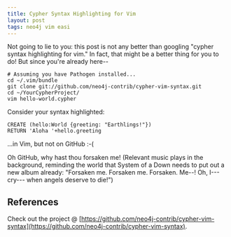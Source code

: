 ```yaml
---
title: Cypher Syntax Highlighting for Vim
layout: post
tags: neo4j vim easi
---
```


Not going to lie to you: this post is not any better than googling "cypher syntax highlighting for vim."  In fact,
that might be a better thing for you to do!  But since you're already here--

```
# Assuming you have Pathogen installed...
cd ~/.vim/bundle
git clone git://github.com/neo4j-contrib/cypher-vim-syntax.git
cd ~/YourCypherProject/
vim hello-world.cypher
```

Consider your syntax highlighted:
```
CREATE (hello:World {greeting: "Earthlings!"})
RETURN 'Aloha '+hello.greeting
```

...in Vim, but not on GitHub :-(

Oh GitHub, why hast thou forsaken me!  (Relevant music plays in the background, reminding the world that System of a Down needs to put out a new album already: "Forsaken me. Forsaken me. Forsaken. Me--! Oh, I--- cry--- when angels deserve to die!") 


## References
Check out the project @ [https://github.com/neo4j-contrib/cypher-vim-syntax](https://github.com/neo4j-contrib/cypher-vim-syntax).


